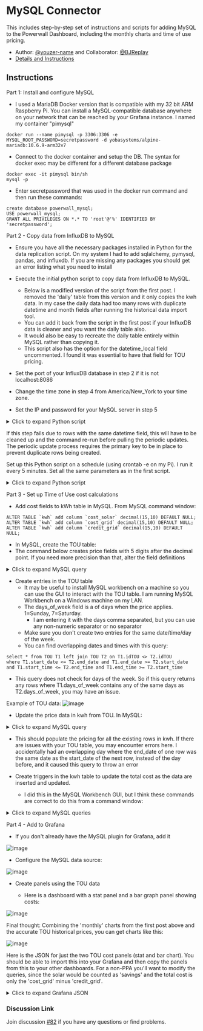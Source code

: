 ﻿# MySQL Connector

This includes step-by-step set of instructions and scripts for adding MySQL to the Powerwall Dashboard, including the monthly charts and time of use pricing.

* Author: [@youzer-name](https://github.com/youzer-name) and Collaborator: [@BJReplay](https://github.com/BJReplay)
* [Details and Instructions](https://github.com/jasonacox/Powerwall-Dashboard/blob/main/tools/mysql/)

## Instructions

Part 1: Install and configure MySQL

- I used a MariaDB Docker version that is compatible with my 32 bit ARM Raspberry Pi. You can install a MySQL-compatible database anywhere on your network that can be reached by your Grafana instance. I named my container "pimysql"
```
docker run --name pimysql -p 3306:3306 -e MYSQL_ROOT_PASSWORD=secretpassword -d yobasystems/alpine-mariadb:10.6.9-arm32v7
```
- Connect to the docker container and setup the DB. The syntax for docker exec may be different for a different database package
```
docker exec -it pimysql bin/sh
mysql -p
```
- Enter secretpassword that was used in the docker run command and then run these commands:
```
create database powerwall_mysql;
USE powerwall_mysql;
GRANT ALL PRIVILEGES ON *.* TO 'root'@'%' IDENTIFIED BY 'secretpassword';
```

Part 2 - Copy data from InfluxDB to MySQL

- Ensure you have all the necessary packages installed in Python for the data replication script. On my system I had to add sqlalchemy, pymysql, pandas, and influxdb. If you are missing any packages you should get an error listing what you need to install

- Execute the initial python script to copy data from InfluxDB to MySQL. 
  - Below is a modified version of the script from the first post. I removed the 'daily' table from this version and it only copies the kwh data.  In my case the daily data had too many rows with duplicate datetime and month fields after running the historical data import tool. 
  - You can add it back from the script in the first post if your InfluxDB data is cleaner and you want the daily table also. 
  - It would also be easy to recreate the daily table entirely within MySQL rather than copying it.  
  - This script also has the option for the datetime_local field uncommented. I found it was essential to have that field for TOU pricing. 

- Set the port of your InfluxDB database in step 2 if it is not localhost:8086
- Change the time zone in step 4 from America/New_York to your time zone.
- Set the IP and password for your MySQL server in step 5

<details><summary>Click to expand Python script</summary>

<p>

```
## 1. Importing Modules

from sqlalchemy import create_engine
from influxdb import DataFrameClient

## 2. Create a client to Connect to Influx DB

client = DataFrameClient(host='localhost', port=8086)
client.switch_database('powerwall')

## 3. Run the hourly query and store results in a dataframe

results = client.query('select * from kwh.http order by time')
df = results['http']

## 4.. Copy datetime to 'datetime' column - by default it is in the 'index' column

df = df.reset_index()
df['datetime'] = df['index']
## Uncomment the next line to create local TZ timestamp if needed, using your TZ
df['datetime_local'] = df['index'].dt.tz_convert('America/New_York')

## drop the original 'index' column
df = df.drop(columns = ['index'])

## 5. create mySQL Connection

engine = create_engine("mysql+pymysql://{user}:{pw}@192.168.0.xx/{db}".format(user="root", pw="secretpassword", db="powerwall_mysql"))

## 6. Export data to MySQL

df.to_sql('kwh', con=engine, if_exists = 'replace', chunksize =1000, index=False)

##. You must add keys/indexes to MySQL tables after the initial import, before running periodic updates

engine.dispose()

print("Program Completed")
```

Add the primary key to the kwh table. In MySQL command window:

```
ALTER TABLE `powerwall_mysql`.`kwh` 
CHANGE COLUMN `datetime` `datetime` TIMESTAMP NOT NULL ,
ADD PRIMARY KEY (`datetime`);
```

</p>
</details>

If this step fails due to rows with the same datetime field, this will have to be cleaned up and the command re-run before pulling the periodic updates. The periodic update process requires the primary key to be in place to prevent duplicate rows being created.

Set up this Python script on a schedule (using crontab -e on my Pi). I run it every 5 minutes. Set all the same parameters as in the first script.

<details><summary>Click to expand Python script</summary>
<p>

```
## 1. Importing Modules

from sqlalchemy import create_engine
from influxdb import DataFrameClient

## next section is needed when running incremental updates to handle duplicates
from sqlalchemy.dialects.mysql import insert
def insert_on_duplicate(table, conn, keys, data_iter):
    insert_stmt = insert(table.table).values(list(data_iter))
    on_duplicate_key_stmt = insert_stmt.on_duplicate_key_update(insert_stmt.inserted)
    conn.execute(on_duplicate_key_stmt)
    
## 2. Create a client to Connect to Influx DB

client = DataFrameClient(host='localhost', port=8086)
client.switch_database('powerwall')

## 3. Run the query and store results in a dataframe

results = client.query('select * from kwh.http where time > now() -2d order by time')
## (this pulls all data for the last 2 days. Modify as needed based on how often you run the script.

df = results['http']

## 4.. Copy datetime to 'datetime' column - by default it is in the 'index' column

df = df.reset_index()
df['datetime'] = df['index']
## Uncomment the next line to create local TZ timestamp if needed, using your TZ
df['datetime_local'] = df['index'].dt.tz_convert('America/New_York')

## drop the original 'index' column
df = df.drop(columns = ['index'])

## 5. create mySQL Connection

engine = create_engine("mysql+pymysql://{user}:{pw}@192.168.0.xx/{db}".format(user="root", pw="secretpassword", db="powerwall_mysql"))

## 6. Export data to MySQL

## Using 'method=insert_on_duplicate' prevents errors if the script attempts to copy a duplicate record
df.to_sql('kwh', engine, if_exists = 'append', chunksize =1000, index=False, method=insert_on_duplicate)

engine.dispose()

print("Program Completed")
```

</p>
</details>

Part 3 - Set up Time of Use cost calculations

- Add cost fields to kWh table in MySQL. From MySQL command window:
```
ALTER TABLE `kwh` add column `cost_solar` decimal(15,10) DEFAULT NULL;
ALTER TABLE `kwh` add column `cost_grid` decimal(15,10) DEFAULT NULL;
ALTER TABLE `kwh` add column `credit_grid` decimal(15,10) DEFAULT NULL;
```

- In MySQL, create the TOU table:
 - The command below creates price fields with 5 digits after the decimal point. If you need more precision than that, alter the field definitions

<details><summary>Click to expand MySQL query</summary>
<p>

```
CREATE TABLE `TOU` (
  `idTOU` int(11) NOT NULL AUTO_INCREMENT,
  `start_date` date DEFAULT NULL,
  `end_date` date DEFAULT NULL,
  `days_of_week` varchar(45) DEFAULT NULL,
  `start_time` time DEFAULT NULL,
  `end_time` time DEFAULT NULL,
  `grid_price` decimal(10,5) DEFAULT NULL,
  `grid_credit` decimal(10,5) DEFAULT NULL,
  `solar_price` decimal(10,5) DEFAULT NULL,
  PRIMARY KEY (`idTOU`)
) ENGINE=InnoDB AUTO_INCREMENT=11 DEFAULT CHARSET=utf8mb4;
```

</p>
</details>

- Create entries in the TOU table
  - It may be useful to install MySQL workbench on a machine so you can use the GUI to interact with the TOU table. I am running MySQL Workbench on a Windows machine on my LAN.
  - The days_of_week field is a of days when the price applies. 1=Sunday, 7=Saturday.
    - I am entering it with the days comma separated, but you can use any non-numeric separator or no separator
  - Make sure you don't create two entries for the same date/time/day of the week. 
  - You can find overlapping dates and times with this query:
```
select * from TOU T1 left join TOU T2 on T1.idTOU <> T2.idTOU
where T1.start_date <= T2.end_date and T1.end_date >= T2.start_date 
and T1.start_time <= T2.end_time and T1.end_time >= T2.start_time
```
  - This query does not check for days of the week. So if this query returns any rows where T1.days_of_week contains any of the same days as T2.days_of_week, you may have an issue. 

Example of TOU data:
![image](https://user-images.githubusercontent.com/57046429/199326253-b397588f-7340-40ee-a37d-6922083b9d50.png)

- Update the price data in kwh from TOU. In MySQL:

<details> <summary>Click to expand MySQL query</summary>
<p>

```
update  kwh as dest,
(select round(solar * solar_price, 10) as solar_total, round(from_grid * grid_price, 10) as grid_total, round(to_grid * grid_credit, 10) as fromgrid_total, datetime_local from kwh 
inner join TOU on TOU.start_date <= kwh.datetime_local and TOU.end_date >= kwh.datetime_local and locate(dayofweek(kwh.datetime_local), TOU.days_of_week) > 0 and time(kwh.datetime_local) >= TOU.start_time and time(kwh.datetime_local) <= TOU.end_time  ) as src
set  dest.cost_solar = src.solar_total, dest.cost_grid = src.grid_total, dest.credit_grid = src.fromgrid_total
where dest.datetime_local = src.datetime_local
```
</p>
</details>

   - This should populate the pricing for all the existing rows in kwh. If there are issues with your TOU table, you may encounter errors here. I accidentally had an overlapping day where the end_date of one row was the same date as the start_date of the next  row, instead of the day before, and it caused this query to throw an error

- Create triggers in the kwh table to update the total cost as the data are inserted and updated. 
  - I did this in the MySQL Workbench GUI, but I think these commands are correct to do this from a command window:
 
<details><summary>Click to expand MySQL queries</summary>
<p>

```
CREATE TRIGGER `powerwall_mysql`.`kwh_BEFORE_INSERT` BEFORE INSERT ON `kwh` FOR EACH ROW
set new.cost_solar = new.solar * 
(select solar_price from TOU where start_date <= new.datetime_local and end_date >= new.datetime_local and locate(dayofweek(new.datetime_local), days_of_week) > 0 and time(new.datetime_local) >= start_time and time(new.datetime_local) <= end_time ) ;
set new.cost_grid = new.from_grid *
(select grid_price from TOU where start_date <= new.datetime_local and end_date >= new.datetime_local and locate(dayofweek(new.datetime_local), days_of_week) > 0 and time(new.datetime_local) >= start_time and time(new.datetime_local) <= end_time ) ;
set new.credit_grid = new.to_grid *
(select grid_credit from TOU where start_date <= new.datetime_local and end_date >= new.datetime_local and locate(dayofweek(new.datetime_local), days_of_week) > 0 and time(new.datetime_local) >= start_time and time(new.datetime_local) <= end_time  ) ;
```

```
CREATE TRIGGER `powerwall_mysql`.`kwh_BEFORE_UPDATE` BEFORE UPDATE ON `kwh` FOR EACH ROW
set new.cost_solar = new.solar *
(select solar_price from TOU where start_date <= new.datetime_local and end_date >= new.datetime_local and locate(dayofweek(new.datetime_local), days_of_week) > 0 and time(new.datetime_local) >= start_time and time(new.datetime_local) <= end_time  ) ;
set new.cost_grid = new.from_grid *
(select grid_price from TOU where start_date <= new.datetime_local and end_date >= new.datetime_local and locate(dayofweek(new.datetime_local), days_of_week) > 0 and time(new.datetime_local) >= start_time and time(new.datetime_local) <= end_time  ) ;
set new.credit_grid = new.to_grid *
(select grid_credit from TOU where start_date <= new.datetime_local and end_date >= new.datetime_local and locate(dayofweek(new.datetime_local), days_of_week) > 0 and time(new.datetime_local) >= start_time and time(new.datetime_local) <= end_time  ) ;
```

</p>
</details>

Part 4 - Add to Grafana

- If you don't already have the MySQL plugin for Grafana, add it

![image](https://user-images.githubusercontent.com/57046429/199319891-be6f0a56-15f3-42d3-99e7-0b64e7c06a75.png)

- Configure the MySQL data source:

![image](https://user-images.githubusercontent.com/57046429/199320442-fdb481d6-3aa0-4b0a-85c0-e4fbfefeec2c.png)

- Create panels using the TOU data

  - Here is a dashboard with a stat panel and a bar graph panel showing costs:

![image](https://user-images.githubusercontent.com/57046429/199323931-b34d127d-73c2-41fb-a169-84a414c245da.png)


Final thought:
Combining the 'monthly' charts from the first post above and the accurate TOU historical prices, you can get charts like this:

![image](https://user-images.githubusercontent.com/57046429/199331456-df315bcc-d677-4bba-a8c7-9fc4d1f705d5.png)


Here is the JSON for just the two TOU cost panels (stat and bar chart). You should be able to import this into your Grafana and then copy the panels from this to your other dashboards. For a non-PPA you'll want to modify the queries, since the solar would be counted as 'savings' and the total cost is only the 'cost_grid' minus 'credit_grid'. 

<details><summary>Click to expand Grafana JSON</summary>
<p>

```
{
  "__inputs": [
    {
      "name": "DS_POWERWALL_MYSQL",
      "label": "Powerwall_MySQL",
      "description": "",
      "type": "datasource",
      "pluginId": "mysql",
      "pluginName": "MySQL"
    },
    {
      "name": "DS_INFLUXDB",
      "label": "InfluxDB",
      "description": "",
      "type": "datasource",
      "pluginId": "influxdb",
      "pluginName": "InfluxDB"
    }
  ],
  "__elements": {
    "nvEBTYigz": {
      "name": "Total Cost",
      "uid": "nvEBTYigz",
      "kind": 1,
      "model": {
        "datasource": {
          "type": "datasource",
          "uid": "-- Mixed --"
        },
        "description": "",
        "fieldConfig": {
          "defaults": {
            "color": {
              "mode": "thresholds"
            },
            "decimals": 2,
            "mappings": [],
            "thresholds": {
              "mode": "absolute",
              "steps": [
                {
                  "color": "green",
                  "value": null
                }
              ]
            },
            "unit": "currencyUSD"
          },
          "overrides": [
            {
              "matcher": {
                "id": "byName",
                "options": "http.solar"
              },
              "properties": [
                {
                  "id": "color",
                  "value": {
                    "fixedColor": "yellow",
                    "mode": "fixed"
                  }
                },
                {
                  "id": "displayName",
                  "value": "Solar"
                }
              ]
            },
            {
              "matcher": {
                "id": "byName",
                "options": "http.grid"
              },
              "properties": [
                {
                  "id": "color",
                  "value": {
                    "fixedColor": "purple",
                    "mode": "fixed"
                  }
                },
                {
                  "id": "displayName",
                  "value": "Grid"
                }
              ]
            },
            {
              "matcher": {
                "id": "byName",
                "options": "http.combined"
              },
              "properties": [
                {
                  "id": "color",
                  "value": {
                    "fixedColor": "text",
                    "mode": "fixed"
                  }
                },
                {
                  "id": "displayName",
                  "value": "Combined"
                }
              ]
            }
          ]
        },
        "options": {
          "colorMode": "value",
          "graphMode": "none",
          "justifyMode": "auto",
          "orientation": "auto",
          "reduceOptions": {
            "calcs": [
              "sum"
            ],
            "fields": "",
            "values": false
          },
          "textMode": "auto"
        },
        "pluginVersion": "9.1.2",
        "targets": [
          {
            "datasource": {
              "type": "mysql",
              "uid": "${DS_POWERWALL_MYSQL}"
            },
            "format": "time_series",
            "group": [],
            "hide": false,
            "metricColumn": "none",
            "rawQuery": true,
            "rawSql": "SELECT\n  datetime AS \"time\",\n  cost_solar as \"http.solar\"\nFROM kwh\nWHERE\n  $__timeFilter(datetime)\nORDER BY datetime",
            "refId": "A",
            "select": [
              [
                {
                  "params": [
                    "cost_solar"
                  ],
                  "type": "column"
                }
              ]
            ],
            "table": "kwh",
            "timeColumn": "datetime",
            "timeColumnType": "timestamp",
            "where": [
              {
                "name": "$__timeFilter",
                "params": [],
                "type": "macro"
              }
            ]
          },
          {
            "datasource": {
              "type": "mysql",
              "uid": "${DS_POWERWALL_MYSQL}"
            },
            "format": "time_series",
            "group": [],
            "hide": false,
            "metricColumn": "none",
            "rawQuery": true,
            "rawSql": "SELECT datetime as time,\n  cost_grid - credit_grid AS \"http.grid\"\nFROM kwh \nWHERE\n  $__timeFilter(datetime)\n",
            "refId": "B",
            "select": [
              [
                {
                  "params": [
                    "cost_grid"
                  ],
                  "type": "column"
                },
                {
                  "params": [
                    "cost_grid"
                  ],
                  "type": "alias"
                }
              ]
            ],
            "table": "kwh",
            "timeColumn": "datetime_local",
            "timeColumnType": "timestamp",
            "where": [
              {
                "name": "$__timeFilter",
                "params": [],
                "type": "macro"
              }
            ]
          },
          {
            "datasource": {
              "type": "mysql",
              "uid": "${DS_POWERWALL_MYSQL}"
            },
            "format": "time_series",
            "group": [],
            "hide": false,
            "metricColumn": "none",
            "rawQuery": true,
            "rawSql": "SELECT\n  datetime AS time,\n  cost_solar + cost_grid - credit_grid as \"http.combined\"\nFROM kwh\nWHERE\n  $__timeFilter(datetime)\n",
            "refId": "C",
            "select": [
              [
                {
                  "params": [
                    "cost_solar"
                  ],
                  "type": "column"
                }
              ]
            ],
            "table": "kwh",
            "timeColumn": "datetime",
            "timeColumnType": "timestamp",
            "where": [
              {
                "name": "$__timeFilter",
                "params": [],
                "type": "macro"
              }
            ]
          }
        ],
        "title": "Cost",
        "type": "stat"
      }
    },
    "4QeZTLmgz": {
      "name": "Cost",
      "uid": "4QeZTLmgz",
      "kind": 1,
      "model": {
        "datasource": {
          "type": "datasource",
          "uid": "-- Mixed --"
        },
        "description": "",
        "fieldConfig": {
          "defaults": {
            "color": {
              "mode": "thresholds"
            },
            "custom": {
              "axisCenteredZero": false,
              "axisColorMode": "text",
              "axisLabel": "",
              "axisPlacement": "hidden",
              "fillOpacity": 80,
              "gradientMode": "none",
              "hideFrom": {
                "legend": false,
                "tooltip": false,
                "viz": false
              },
              "lineWidth": 1,
              "scaleDistribution": {
                "type": "linear"
              }
            },
            "decimals": 2,
            "mappings": [],
            "thresholds": {
              "mode": "absolute",
              "steps": [
                {
                  "color": "green",
                  "value": null
                }
              ]
            },
            "unit": "currencyUSD"
          },
          "overrides": [
            {
              "matcher": {
                "id": "byName",
                "options": "Field"
              },
              "properties": [
                {
                  "id": "mappings",
                  "value": [
                    {
                      "options": {
                        "combined": {
                          "color": "text",
                          "index": 2,
                          "text": "Combined"
                        },
                        "grid": {
                          "color": "purple",
                          "index": 1,
                          "text": "Grid"
                        },
                        "solar": {
                          "color": "yellow",
                          "index": 0,
                          "text": "Solar"
                        }
                      },
                      "type": "value"
                    }
                  ]
                }
              ]
            }
          ]
        },
        "options": {
          "barRadius": 0,
          "barWidth": 0.8,
          "colorByField": "Field",
          "groupWidth": 0.7,
          "legend": {
            "calcs": [
              "sum"
            ],
            "displayMode": "list",
            "placement": "right",
            "showLegend": false
          },
          "orientation": "horizontal",
          "showValue": "never",
          "stacking": "none",
          "tooltip": {
            "mode": "single",
            "sort": "none"
          },
          "xField": "Field",
          "xTickLabelRotation": 0,
          "xTickLabelSpacing": 0
        },
        "pluginVersion": "9.1.2",
        "targets": [
          {
            "datasource": {
              "type": "influxdb",
              "uid": "${DS_INFLUXDB}"
            },
            "groupBy": [
              {
                "params": [
                  "$__interval"
                ],
                "type": "time"
              },
              {
                "params": [
                  "null"
                ],
                "type": "fill"
              }
            ],
            "hide": true,
            "measurement": "http",
            "orderByTime": "ASC",
            "policy": "kwh",
            "query": "SELECT \"solar\" * $solar_price, (from_grid - to_grid) * $grid_price as grid, (solar * $solar_price) + (from_grid  * $grid_price) - (to_grid * $grid_price) as combined FROM \"kwh\".\"http\" WHERE $timeFilter ",
            "rawQuery": true,
            "refId": "B",
            "resultFormat": "table",
            "select": [
              [
                {
                  "params": [
                    "solar"
                  ],
                  "type": "field"
                },
                {
                  "params": [
                    "* $solar_price"
                  ],
                  "type": "math"
                }
              ]
            ],
            "tags": []
          },
          {
            "datasource": {
              "type": "mysql",
              "uid": "${DS_POWERWALL_MYSQL}"
            },
            "format": "time_series",
            "group": [],
            "hide": false,
            "metricColumn": "none",
            "rawQuery": true,
            "rawSql": "SELECT\n  datetime AS \"time\",\n  cost_solar as solar, cost_grid-credit_grid as grid, cost_solar+cost_grid-credit_grid as combined\nFROM kwh\nWHERE\n  $__timeFilter(datetime)\nORDER BY datetime",
            "refId": "A",
            "select": [
              [
                {
                  "params": [
                    "value"
                  ],
                  "type": "column"
                }
              ]
            ],
            "table": "kwh",
            "timeColumn": "datetime",
            "timeColumnType": "timestamp",
            "where": [
              {
                "name": "$__timeFilter",
                "params": [],
                "type": "macro"
              }
            ]
          }
        ],
        "title": "Cost",
        "transformations": [
          {
            "id": "reduce",
            "options": {
              "includeTimeField": false,
              "labelsToFields": false,
              "mode": "seriesToRows",
              "reducers": [
                "sum"
              ]
            }
          }
        ],
        "type": "barchart"
      }
    }
  },
  "__requires": [
    {
      "type": "panel",
      "id": "barchart",
      "name": "Bar chart",
      "version": ""
    },
    {
      "type": "grafana",
      "id": "grafana",
      "name": "Grafana",
      "version": "9.1.2"
    },
    {
      "type": "datasource",
      "id": "influxdb",
      "name": "InfluxDB",
      "version": "1.0.0"
    },
    {
      "type": "datasource",
      "id": "mysql",
      "name": "MySQL",
      "version": "1.0.0"
    },
    {
      "type": "panel",
      "id": "stat",
      "name": "Stat",
      "version": ""
    }
  ],
  "annotations": {
    "list": [
      {
        "builtIn": 1,
        "datasource": {
          "type": "grafana",
          "uid": "-- Grafana --"
        },
        "enable": true,
        "hide": true,
        "iconColor": "rgba(0, 211, 255, 1)",
        "name": "Annotations & Alerts",
        "target": {
          "limit": 100,
          "matchAny": false,
          "tags": [],
          "type": "dashboard"
        },
        "type": "dashboard"
      }
    ]
  },
  "editable": true,
  "fiscalYearStartMonth": 0,
  "graphTooltip": 0,
  "id": null,
  "links": [],
  "liveNow": false,
  "panels": [
    {
      "gridPos": {
        "h": 9,
        "w": 2,
        "x": 0,
        "y": 0
      },
      "id": 2,
      "libraryPanel": {
        "uid": "nvEBTYigz",
        "name": "Total Cost"
      }
    },
    {
      "gridPos": {
        "h": 9,
        "w": 5,
        "x": 2,
        "y": 0
      },
      "id": 4,
      "libraryPanel": {
        "uid": "4QeZTLmgz",
        "name": "Cost"
      }
    }
  ],
  "refresh": false,
  "schemaVersion": 37,
  "style": "dark",
  "tags": [],
  "templating": {
    "list": []
  },
  "time": {
    "from": "now-24h",
    "to": "now"
  },
  "timepicker": {},
  "timezone": "",
  "title": "Export 2022-11-01",
  "uid": "txTMWCRRz",
  "version": 6,
  "weekStart": ""
}
```

</p>
</details>

### Discussion Link

Join discussion [#82](https://github.com/jasonacox/Powerwall-Dashboard/discussions/82) if you have any questions or find problems.
